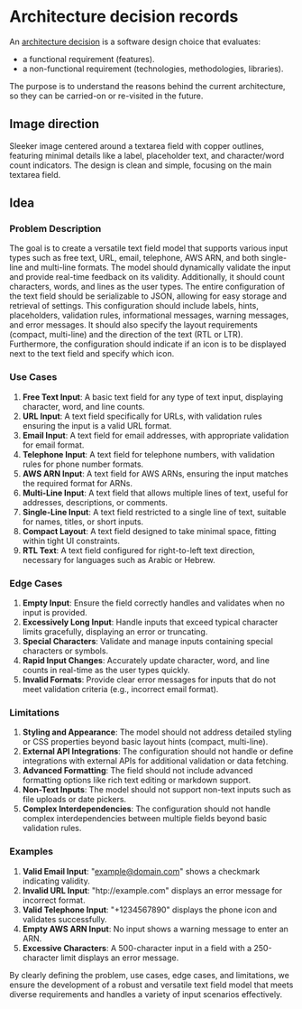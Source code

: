 # Architecture decision records

An [architecture
decision](https://cloud.google.com/architecture/architecture-decision-records)
is a software design choice that evaluates:

-   a functional requirement (features).
-   a non-functional requirement (technologies, methodologies, libraries).

The purpose is to understand the reasons behind the current architecture, so
they can be carried-on or re-visited in the future.

## Image direction

Sleeker image centered around a textarea field with copper outlines,
featuring minimal details like a label, placeholder text, and character/word
count indicators. The design is clean and simple, focusing on the main
textarea field.

## Idea

### Problem Description

The goal is to create a versatile text field model that supports various
input types such as free text, URL, email, telephone, AWS ARN, and both
single-line and multi-line formats. The model should dynamically validate the
input and provide real-time feedback on its validity. Additionally, it should
count characters, words, and lines as the user types. The entire
configuration of the text field should be serializable to JSON, allowing for
easy storage and retrieval of settings. This configuration should include
labels, hints, placeholders, validation rules, informational messages,
warning messages, and error messages. It should also specify the layout
requirements (compact, multi-line) and the direction of the text (RTL or
LTR). Furthermore, the configuration should indicate if an icon is to be
displayed next to the text field and specify which icon.

### Use Cases

1.  **Free Text Input**: A basic text field for any type of text input,
    displaying character, word, and line counts.
2.  **URL Input**: A text field specifically for URLs, with validation rules
    ensuring the input is a valid URL format.
3.  **Email Input**: A text field for email addresses, with appropriate
    validation for email format.
4.  **Telephone Input**: A text field for telephone numbers, with validation
    rules for phone number formats.
5.  **AWS ARN Input**: A text field for AWS ARNs, ensuring the input matches
    the required format for ARNs.
6.  **Multi-Line Input**: A text field that allows multiple lines of text,
    useful for addresses, descriptions, or comments.
7.  **Single-Line Input**: A text field restricted to a single line of text,
    suitable for names, titles, or short inputs.
8.  **Compact Layout**: A text field designed to take minimal space, fitting
    within tight UI constraints.
9.  **RTL Text**: A text field configured for right-to-left text direction,
    necessary for languages such as Arabic or Hebrew.

### Edge Cases

1.  **Empty Input**: Ensure the field correctly handles and validates when
    no input is provided.
2.  **Excessively Long Input**: Handle inputs that exceed typical character
    limits gracefully, displaying an error or truncating.
3.  **Special Characters**: Validate and manage inputs containing special
    characters or symbols.
4.  **Rapid Input Changes**: Accurately update character, word, and line
    counts in real-time as the user types quickly.
5.  **Invalid Formats**: Provide clear error messages for inputs that do not
    meet validation criteria (e.g., incorrect email format).

### Limitations

1.  **Styling and Appearance**: The model should not address detailed
    styling or CSS properties beyond basic layout hints (compact,
    multi-line).
2.  **External API Integrations**: The configuration should not handle or
    define integrations with external APIs for additional validation or data
    fetching.
3.  **Advanced Formatting**: The field should not include advanced formatting
    options like rich text editing or markdown support.
4.  **Non-Text Inputs**: The model should not support non-text inputs such as
    file uploads or date pickers.
5.  **Complex Interdependencies**: The configuration should not handle
    complex
    interdependencies between multiple fields beyond basic validation rules.

### Examples

1.  **Valid Email Input**: "<example@domain.com>" shows a checkmark
    indicating validity.
2.  **Invalid URL Input**: "htp\://example.com" displays an error message for
    incorrect format.
3.  **Valid Telephone Input**: "+1234567890" displays the phone icon and
    validates successfully.
4.  **Empty AWS ARN Input**: No input shows a warning message to enter an
    ARN.
5.  **Excessive Characters**: A 500-character input in a field with a
    250-character limit displays an error message.

By clearly defining the problem, use cases, edge cases, and limitations, we
ensure the development of a robust and versatile text field model that meets
diverse requirements and handles a variety of input scenarios effectively.
